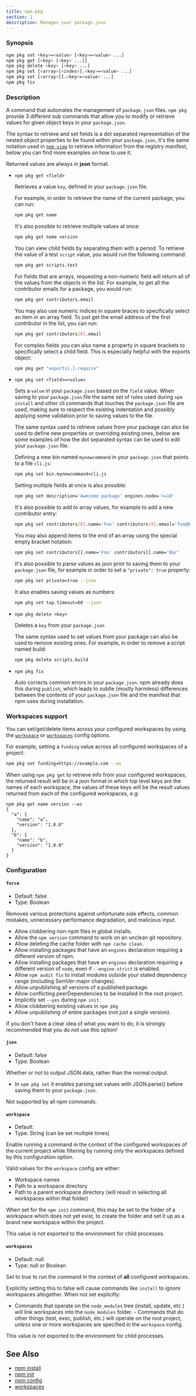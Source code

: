 ```yaml
---
title: npm-pkg
section: 1
description: Manages your package.json
---
```


### Synopsis

```bash
npm pkg set <key>=<value> [<key>=<value> ...]
npm pkg get [<key> [<key> ...]]
npm pkg delete <key> [<key> ...]
npm pkg set [<array>[<index>].<key>=<value> ...]
npm pkg set [<array>[].<key>=<value> ...]
npm pkg fix
```

### Description

A command that automates the management of `package.json` files.
`npm pkg` provide 3 different sub commands that allow you to modify or retrieve values for given object keys in your `package.json`.

The syntax to retrieve and set fields is a dot separated representation of the nested object properties to be found within your `package.json`, it's the same notation used in [`npm view`](/commands/npm-view) to retrieve information from the registry manifest, below you can find more examples on how to use it.

Returned values are always in **json** format.

* `npm pkg get <field>`

    Retrieves a value `key`, defined in your `package.json` file.

    For example, in order to retrieve the name of the current package, you can run:

    ```bash
    npm pkg get name
    ```

    It's also possible to retrieve multiple values at once:

    ```bash
    npm pkg get name version
    ```

    You can view child fields by separating them with a period.
    To retrieve the value of a test `script` value, you would run the following command:

    ```bash
    npm pkg get scripts.test
    ```

    For fields that are arrays, requesting a non-numeric field will return all of the values from the objects in the list.
    For example, to get all the contributor emails for a package, you would run:

    ```bash
    npm pkg get contributors.email
    ```

    You may also use numeric indices in square braces to specifically select an item in an array field.
    To just get the email address of the first contributor in the list, you can run:

    ```bash
    npm pkg get contributors[0].email
    ```

    For complex fields you can also name a property in square brackets to specifically select a child field.
    This is especially helpful with the exports object:

    ```bash
    npm pkg get "exports[.].require"
    ```

* `npm pkg set <field>=<value>`

    Sets a `value` in your `package.json` based on the `field` value.
    When saving to your `package.json` file the same set of rules used during `npm install` and other cli commands that touches the `package.json` file are used, making sure to respect the existing indentation and possibly applying some validation prior to saving values to the file.

    The same syntax used to retrieve values from your package can also be used to define new properties or overriding existing ones, below are some examples of how the dot separated syntax can be used to edit your `package.json` file.

    Defining a new bin named `mynewcommand` in your `package.json` that points to a file `cli.js`:

    ```bash
    npm pkg set bin.mynewcommand=cli.js
    ```

    Setting multiple fields at once is also possible:

    ```bash
    npm pkg set description='Awesome package' engines.node='>=10'
    ```

    It's also possible to add to array values, for example to add a new contributor entry:

    ```bash
    npm pkg set contributors[0].name='Foo' contributors[0].email='foo@bar.ca'
    ```

    You may also append items to the end of an array using the special empty bracket notation:

    ```bash
    npm pkg set contributors[].name='Foo' contributors[].name='Bar'
    ```

    It's also possible to parse values as json prior to saving them to your `package.json` file, for example in order to set a `"private": true` property:

    ```bash
    npm pkg set private=true --json
    ```

    It also enables saving values as numbers:

    ```bash
    npm pkg set tap.timeout=60 --json
    ```

* `npm pkg delete <key>`

    Deletes a `key` from your `package.json`

    The same syntax used to set values from your package can also be used to remove existing ones.
    For example, in order to remove a script named build:

    ```bash
    npm pkg delete scripts.build
    ```

* `npm pkg fix`

    Auto corrects common errors in your `package.json`.
    npm already does this during `publish`, which leads to subtle (mostly harmless) differences between the contents of your `package.json` file and the manifest that npm uses during installation.

### Workspaces support

You can set/get/delete items across your configured workspaces by using the [`workspace`](/using-npm/config#workspace) or [`workspaces`](/using-npm/config#workspaces) config options.

For example, setting a `funding` value across all configured workspaces of a project:

```bash
npm pkg set funding=https://example.com --ws
```

When using `npm pkg get` to retrieve info from your configured workspaces, the returned result will be in a json format in which top level keys are the names of each workspace, the values of these keys will be the result values returned from each of the configured workspaces, e.g:

```
npm pkg get name version --ws
{
  "a": {
    "name": "a",
    "version": "1.0.0"
  },
  "b": {
    "name": "b",
    "version": "1.0.0"
  }
}
```

### Configuration

#### `force`

* Default: false
* Type: Boolean

Removes various protections against unfortunate side effects, common
mistakes, unnecessary performance degradation, and malicious input.

* Allow clobbering non-npm files in global installs.
* Allow the `npm version` command to work on an unclean git repository.
* Allow deleting the cache folder with `npm cache clean`.
* Allow installing packages that have an `engines` declaration
  requiring a different version of npm.
* Allow installing packages that have an `engines` declaration
  requiring a different version of `node`, even if `--engine-strict` is
  enabled.
* Allow `npm audit fix` to install modules outside your stated
  dependency range (including SemVer-major changes).
* Allow unpublishing all versions of a published package.
* Allow conflicting peerDependencies to be installed in the root
  project.
* Implicitly set `--yes` during `npm init`.
* Allow clobbering existing values in `npm pkg`
* Allow unpublishing of entire packages (not just a single version).

If you don't have a clear idea of what you want to do, it is strongly
recommended that you do not use this option!



#### `json`

* Default: false
* Type: Boolean

Whether or not to output JSON data, rather than the normal output.

* In `npm pkg set` it enables parsing set values with JSON.parse()
  before saving them to your `package.json`.

Not supported by all npm commands.



#### `workspace`

* Default:
* Type: String (can be set multiple times)

Enable running a command in the context of the configured workspaces
of the current project while filtering by running only the workspaces
defined by this configuration option.

Valid values for the `workspace` config are either:

* Workspace names
* Path to a workspace directory
* Path to a parent workspace directory (will result in selecting all
  workspaces within that folder)

When set for the `npm init` command, this may be set to the folder of
a workspace which does not yet exist, to create the folder and set it
up as a brand new workspace within the project.

This value is not exported to the environment for child processes.

#### `workspaces`

* Default: null
* Type: null or Boolean

Set to true to run the command in the context of **all** configured
workspaces.

Explicitly setting this to false will cause commands like `install`
to ignore workspaces altogether. When not set explicitly:

- Commands that operate on the `node_modules` tree (install, update,
etc.) will link workspaces into the `node_modules` folder. - Commands
that do other things (test, exec, publish, etc.) will operate on the
root project, _unless_ one or more workspaces are specified in the
`workspace` config.

This value is not exported to the environment for child processes.
## See Also

* [npm install](/commands/npm-install)
* [npm init](/commands/npm-init)
* [npm config](/commands/npm-config)
* [workspaces](/using-npm/workspaces)

